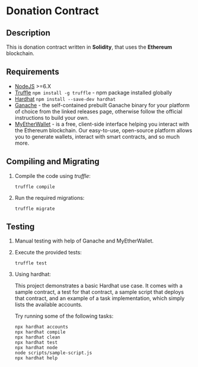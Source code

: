 # Donation Contract

## Description
This is donation contract written in **Solidity**, that uses the **Ethereum** blockchain.

## Requirements
* [NodeJS](https://nodejs.org/) >=6.X
* [Truffle](https://www.npmjs.com/package/truffle) `npm install -g truffle` - npm package installed globally
* [Hardhat](https://hardhat.org/getting-started/) `npm install --save-dev hardhat`
* [Ganache](https://github.com/trufflesuite/ganache/releases) - the self-contained prebuilt Ganache binary for your platform of choice from the linked releases page, otherwise follow the official instructions to build your own. 
* [MyEtherWallet](https://github.com/kvhnuke/etherwallet/releases) - is a free, client-side interface helping you interact with the Ethereum blockchain. Our easy-to-use, open-source platform allows you to generate wallets, interact with smart contracts, and so much more. 

## Compiling and Migrating
1. Compile the code using _truffle_:
    ```
    truffle compile
    ```
2. Run the required migrations:
    ```
    truffle migrate
    ```

## Testing
1. Manual testing with help of Ganache and MyEtherWallet.
2. Execute the provided tests:
    ```
    truffle test
    ```
3. Using hardhat:
    
    This project demonstrates a basic Hardhat use case. It comes with a sample contract, a test for that contract, a sample script that deploys that contract, and an example of a task implementation, which simply lists the available accounts. 
    
    Try running some of the following tasks:

    ```shell
    npx hardhat accounts
    npx hardhat compile
    npx hardhat clean
    npx hardhat test
    npx hardhat node
    node scripts/sample-script.js
    npx hardhat help
    ```
